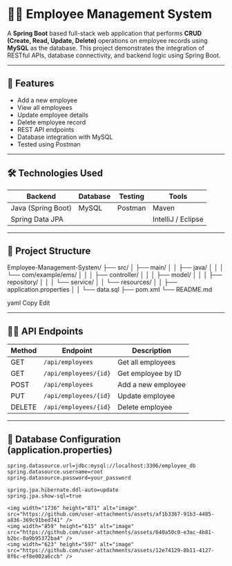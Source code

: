 # 🧑‍💼 Employee Management System

A **Spring Boot** based full-stack web application that performs **CRUD (Create, Read, Update, Delete)** operations on employee records using **MySQL** as the database. This project demonstrates the integration of RESTful APIs, database connectivity, and backend logic using Spring Boot.

---

## 🚀 Features

- Add a new employee
- View all employees
- Update employee details
- Delete employee record
- REST API endpoints
- Database integration with MySQL
- Tested using Postman

---

## 🛠️ Technologies Used

| Backend | Database | Testing | Tools |
|--------|----------|---------|-------|
| Java (Spring Boot) | MySQL | Postman | Maven |
| Spring Data JPA | | | IntelliJ / Eclipse |

---

## 📂 Project Structure

Employee-Management-System/
├── src/
│ ├── main/
│ │ ├── java/
│ │ │ └── com/example/ems/
│ │ │ ├── controller/
│ │ │ ├── model/
│ │ │ ├── repository/
│ │ │ └── service/
│ │ └── resources/
│ │ ├── application.properties
│ │ └── data.sql
├── pom.xml
└── README.md

yaml
Copy
Edit

---

## 🧑‍💻 API Endpoints

| Method | Endpoint | Description |
|--------|----------|-------------|
| GET | `/api/employees` | Get all employees |
| GET | `/api/employees/{id}` | Get employee by ID |
| POST | `/api/employees` | Add a new employee |
| PUT | `/api/employees/{id}` | Update employee |
| DELETE | `/api/employees/{id}` | Delete employee |

---

## 💾 Database Configuration (application.properties)

```properties
spring.datasource.url=jdbc:mysql://localhost:3306/employee_db
spring.datasource.username=root
spring.datasource.password=your_password

spring.jpa.hibernate.ddl-auto=update
spring.jpa.show-sql=true

<img width="1736" height="871" alt="image" src="https://github.com/user-attachments/assets/af1b3367-91b3-4485-a836-369c91bed741" />
<img width="859" height="615" alt="image" src="https://github.com/user-attachments/assets/640a50c0-e3ac-4b81-b2bc-8a9b95372ba4" />
<img width="623" height="597" alt="image" src="https://github.com/user-attachments/assets/12e74129-8b11-4127-8f6c-ef8e002a6ccb" />




